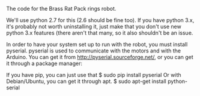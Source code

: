 The code for the Brass Rat Pack rings robot.

We'll use python 2.7 for this (2.6 should be fine too). If you have python 3.x, it's probably not worth uninstalling it, just make that you don't use new python 3.x features (there aren't that many, so it also shouldn't be an issue.

In order to have your system set up to run with the robot, you must install pyserial. pyserial is used to communicate with the motors and with the Arduino. You can get it from http://pyserial.sourceforge.net/, or you can get it through a package manager:

If you have pip, you can just use that
    $ sudo pip install pyserial
Or with Debian/Ubuntu, you can get it through apt.
    $ sudo apt-get install python-serial

